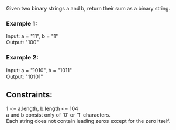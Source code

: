 Given two binary strings a and b, return their sum as a binary string.  

 

### Example 1:

Input: a = "11", b = "1"  
Output: "100"  
### Example 2:  

Input: a = "1010", b = "1011"  
Output: "10101"   
 

## Constraints:  

1 <= a.length, b.length <= 104  
a and b consist only of '0' or '1' characters.  
Each string does not contain leading zeros except for the zero itself.  
